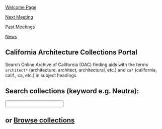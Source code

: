 [Welcome Page](https://aclind.github.io/CalArchNet/welcome)

[Next Meeting](https://aclind.github.io/CalArchNet/nextmeeting)

[Past Meetings](https://aclind.github.io/CalArchNet/agendas)

[News](https://aclind.github.io/CalArchNet/news)

## California Architecture Collections Portal

Search Online Archive of California (OAC) finding aids with the terms `architect*` (architecture, architect, architectural, etc.) and `ca*` (california, calif., ca, etc.) in subject headings.

## Search collections (keyword e.g. Neutra):

<form action="http://www.oac.cdlib.org/search" method="get" id="search-form" target="_blank">
<input type="hidden" name="subject" value="architect* ca*"/>
<input type="hidden" name="sort" value="Relevance"/>
<input type="text" maxlength="200" name="query"/>
</form>


## or <a href="http://www.oac.cdlib.org/search?subject=architect*+ca*&sort=title&query=" target="_blank">Browse collections</a>
